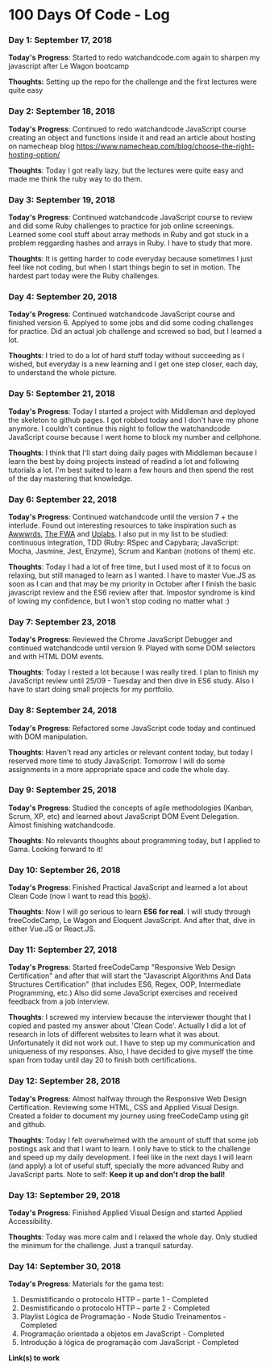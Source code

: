# 100 Days Of Code - Log

### Day 1: September 17, 2018

**Today's Progress**: Started to redo watchandcode.com again to sharpen my javascript after Le Wagon bootcamp

**Thoughts:** Setting up the repo for the challenge and the first lectures were quite easy

### Day 2: September 18, 2018

**Today's Progress**: Continued to redo watchandcode JavaScript course creating an object and functions inside it and read an article about hosting on namecheap blog https://www.namecheap.com/blog/choose-the-right-hosting-option/

**Thoughts**: Today I got really lazy, but the lectures were quite easy and made me think the ruby way to do them.

### Day 3: September 19, 2018

**Today's Progress**: Continued watchandcode JavaScript course to review and did some Ruby challenges to practice for job online screenings. Learned some cool stuff about array methods in Ruby and got stuck in a problem reggarding hashes and arrays in Ruby. I have to study that more.

**Thoughts**: It is getting harder to code everyday because sometimes I just feel like not coding, but when I start things begin to set in motion. The hardest part today were the Ruby challenges.

### Day 4: September 20, 2018

**Today's Progress**: Continued watchandcode JavaScript course and finished version 6. Applyed to some jobs and did some coding challenges for practice. Did an actual job challenge and screwed so bad, but I learned a lot.

**Thoughts**: I tried to do a lot of hard stuff today without succeeding as I wished, but everyday is a new learning and I get one step closer, each day, to understand the whole picture.

### Day 5: September 21, 2018

**Today's Progress**: Today I started a project with Middleman and deployed the skeleton to github pages. I got robbed today and I don't have my phone anymore. I couldn't continue this night to follow the watchandcode JavaScript course because I went home to block my number and cellphone.

**Thoughts**: I think that I'll start doing daily pages with Middleman because I learn the best by doing projects instead of readind a lot and following tutorials a lot. I'm best suited to learn a few hours and then spend the rest of the day mastering that knowledge.

### Day 6: September 22, 2018

**Today's Progress**: Continued watchandcode until the version 7 + the interlude. Found out interesting resources to take inspiration such as [Awwwrds](https://www.awwwards.com/), [The FWA](https://thefwa.com/awards/page/1/) and [Uplabs](https://www.uplabs.com/posts/c/web/resources/landing). I also put in my list to be studied: continuous integration, TDD (Ruby: RSpec and Capybara; JavaScript: Mocha, Jasmine, Jest, Enzyme), Scrum and Kanban (notions of them) etc.

**Thoughts**: Today I had a lot of free time, but I used most of it to focus on relaxing, but still managed to learn as I wanted. I have to master Vue.JS as soon as I can and that may be my priority in October after I finish the basic javascript review and the ES6 review after that. Impostor syndrome is kind of lowing my confidence, but I won't stop coding no matter what :)

### Day 7: September 23, 2018

**Today's Progress**: Reviewed the Chrome JavaScript Debugger and continued watchandcode until version 9. Played with some DOM selectors and with HTML DOM events.

**Thoughts**: Today I rested a lot because I was really tired. I plan to finish my JavaScript review until 25/09 - Tuesday and then dive in ES6 study. Also I have to start doing small projects for my portfolio.

### Day 8: September 24, 2018

**Today's Progress**: Refactored some JavaScript code today and continued with DOM manipulation.

**Thoughts**: Haven't read any articles or relevant content today, but today I reserved more time to study JavaScript. Tomorrow I will do some assignments in a more appropriate space and code the whole day.

### Day 9: September 25, 2018

**Today's Progress**: Studied the concepts of agile methodologies (Kanban, Scrum, XP, etc) and learned about JavaScript DOM Event Delegation. Almost finishing watchandcode.

**Thoughts**: No relevants thoughts about programming today, but I applied to Gama. Looking forward to it!

### Day 10: September 26, 2018

**Today's Progress**: Finished Practical JavaScript and learned a lot about Clean Code (now I want to read this [book](https://www.amazon.com.br/Clean-Code-Handbook-Software-Craftsmanship/dp/0132350882)).

**Thoughts**: Now I will go serious to learn **ES6 for real**. I will study through freeCodeCamp, Le Wagon and Eloquent JavaScript. And after that, dive in either Vue.JS or React.JS.

### Day 11: September 27, 2018

**Today's Progress**: Started freeCodeCamp "Responsive Web Design Certification" and after that will start the "Javascript Algorithms And Data Structures Certification" (that includes ES6, Regex, OOP, Intermediate Programming, etc.) Also did some JavaScript exercises and received feedback from a job interview.

**Thoughts**: I screwed my interview because the interviewer thought that I copied and pasted my answer about 'Clean Code'. Actually I did a lot of research in lots of different websites to learn what it was about. Unfortunately it did not work out. I have to step up my communication and uniqueness of my responses. Also, I have decided to give myself the time span from today until day 20 to finish both certifications.

### Day 12: September 28, 2018

**Today's Progress**: Almost halfway through the Responsive Web Design Certification. Reviewing some HTML, CSS and Applied Visual Design. Created a folder to document my journey using freeCodeCamp using git and github.

**Thoughts**: Today I felt overwhelmed with the amount of stuff that some job postings ask and that I want to learn. I only have to stick to the challenge and speed up my daily development. I feel like in the next days I will learn (and apply) a lot of useful stuff, specially the more advanced Ruby and JavaScript parts. Note to self: **Keep it up and don't drop the ball!**

### Day 13: September 29, 2018

**Today's Progress**: Finished Applied Visual Design and started Applied Accessibility.

**Thoughts**: Today was more calm and I relaxed the whole day. Only studied the minimum for the challenge. Just a tranquil saturday.

### Day 14: September 30, 2018

**Today's Progress**: Materials for the gama test: 
1. Desmistificando o protocolo HTTP – parte 1 - Completed
2. Desmistificando o protocolo HTTP – parte 2 - Completed
3. Playlist Lógica de Programação - Node Studio Treinamentos - Completed
4. Programação orientada a objetos em JavaScript - Completed
5. Introdução à lógica de programação com JavaScript - Completed


**Link(s) to work**
